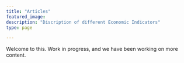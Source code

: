 ```yaml
---
title: "Articles"
featured_image: 
description: "Discription of different Economic Indicators"
type: page

---
```

Welcome to this. Work in progress, and we have been working on more content.